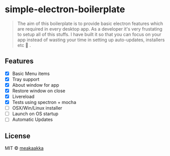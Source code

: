 # simple-electron-boilerplate

> The aim of this boilerplate is to provide basic electron features which are required in every desktop app. As a developer it's very frustating to setup all of this stuffs. I have built it so that you can focus on your app instead of wasting your time in setting up auto-updates, installers etc :rocket: .

## Features
- [x] Basic Menu items
- [x] Tray support
- [x] About window for app
- [x] Restore window on close
- [x] Livereload
- [x] Tests using spectron + mocha 
- [ ] OSX/Win/Linux installer
- [ ] Launch on OS startup
- [ ] Automatic Updates

## License

MIT © [meakaakka](https://akashnimare.in)
